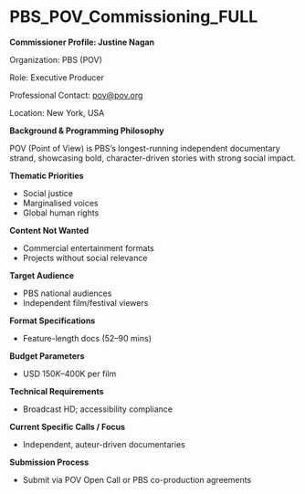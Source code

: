 # PBS_POV_Commissioning_FULL

**Commissioner Profile: Justine Nagan**

Organization: PBS (POV)

Role: Executive Producer

Professional Contact: pov@pov.org

Location: New York, USA

**Background & Programming Philosophy**

POV (Point of View) is PBS’s longest-running independent documentary strand, showcasing bold, character-driven stories with strong social impact.

**Thematic Priorities**

- Social justice
- Marginalised voices
- Global human rights

**Content Not Wanted**

- Commercial entertainment formats
- Projects without social relevance

**Target Audience**

- PBS national audiences
- Independent film/festival viewers

**Format Specifications**

- Feature-length docs (52–90 mins)

**Budget Parameters**

- USD $150K–$400K per film

**Technical Requirements**

- Broadcast HD; accessibility compliance

**Current Specific Calls / Focus**

- Independent, auteur-driven documentaries

**Submission Process**

- Submit via POV Open Call or PBS co-production agreements